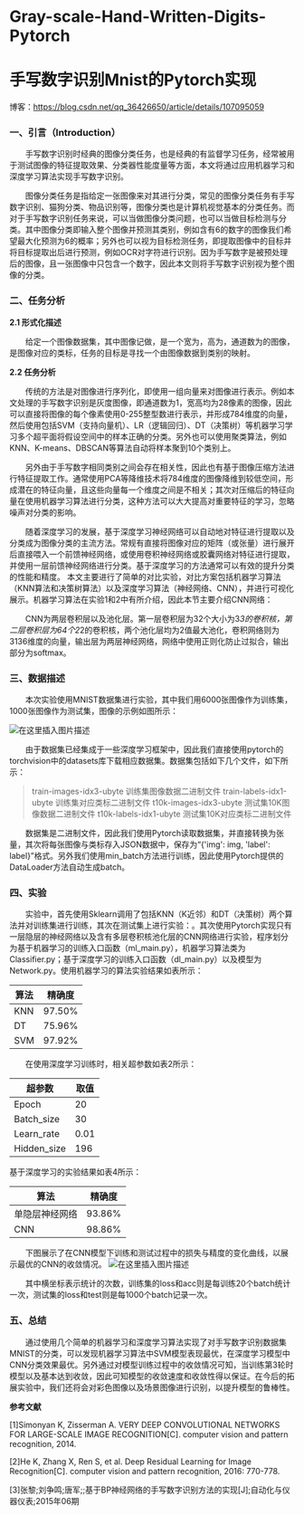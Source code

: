 # Gray-scale-Hand-Written-Digits-Pytorch
# 手写数字识别Mnist的Pytorch实现
博客：https://blog.csdn.net/qq_36426650/article/details/107095059
### 一、引言（Introduction）

&emsp;&emsp;手写数字识别时经典的图像分类任务，也是经典的有监督学习任务，经常被用于测试图像的特征提取效果、分类器性能度量等方面，本文将通过应用机器学习和深度学习算法实现手写数字识别。

&emsp;&emsp;图像分类任务是指给定一张图像来对其进行分类，常见的图像分类任务有手写数字识别、猫狗分类、物品识别等，图像分类也是计算机视觉基本的分类任务。而对于手写数字识别任务来说，可以当做图像分类问题，也可以当做目标检测与分类。其中图像分类即输入整个图像并预测其类别，例如含有6的数字的图像我们希望最大化预测为6的概率；另外也可以视为目标检测任务，即提取图像中的目标并将目标提取出后进行预测，例如OCR对字符进行识别。因为手写数字是被预处理后的图像，且一张图像中只包含一个数字，因此本文则将手写数字识别视为整个图像的分类。

### 二、任务分析

**2.1 形式化描述**

&emsp;&emsp;给定一个图像数据集，其中图像记做，是一个宽为，高为，通道数为的图像，是图像对应的类标，任务的目标是寻找一个由图像数据到类别的映射。

**2.2 任务分析**

&emsp;&emsp;传统的方法是对图像进行序列化，即使用一组向量来对图像进行表示。例如本文处理的手写数字识别是灰度图像，即通道数为1，宽高均为28像素的图像，因此可以直接将图像的每个像素使用0-255整型数进行表示，并形成784维度的向量，然后使用包括SVM（支持向量机）、LR（逻辑回归）、DT（决策树）等机器学习学习多个超平面将假设空间中的样本正确的分类。另外也可以使用聚类算法，例如KNN、K-means、DBSCAN等算法自动将样本聚到10个类别上。

&emsp;&emsp;另外由于手写数字相同类别之间会存在相关性，因此也有基于图像压缩方法进行特征提取工作。通常使用PCA等降维技术将784维度的图像降维到较低空间，形成潜在的特征向量，且这些向量每一个维度之间是不相关；其次对压缩后的特征向量在使用机器学习算法进行分类，这种方法可以大大提高对重要特征的学习，忽略噪声对分类的影响。

&emsp;&emsp;随着深度学习的发展，基于深度学习神经网络可以自动地对特征进行提取以及分类成为图像分类的主流方法。常规有直接将图像对应的矩阵（或张量）进行展开后直接喂入一个前馈神经网络，或使用卷积神经网络或胶囊网络对特征进行提取，并使用一层前馈神经网络进行分类。基于深度学习的方法通常可以有效的提升分类的性能和精度。
本文主要进行了简单的对比实验，对比方案包括机器学习算法（KNN算法和决策树算法）以及深度学习算法（神经网络、CNN），并进行可视化展示。机器学习算法在实验1和2中有所介绍，因此本节主要介绍CNN网络：

&emsp;&emsp;CNN为两层卷积层以及池化层。第一层卷积层为32个大小为3*3的卷积核，第二层卷积层为64个2*2的卷积核，两个池化层均为2值最大池化，卷积网络则为3136维度的向量，输出层为两层神经网络，网络中使用正则化防止过拟合，输出部分为softmax。

### 三、数据描述

&emsp;&emsp;本次实验使用MNIST数据集进行实验，其中我们用6000张图像作为训练集，1000张图像作为测试集，图像的示例如图所示：

![在这里插入图片描述](https://img-blog.csdnimg.cn/20200702231243581.png?x-oss-process=image/watermark,type_ZmFuZ3poZW5naGVpdGk,shadow_10,text_aHR0cHM6Ly9ibG9nLmNzZG4ubmV0L3FxXzM2NDI2NjUw,size_16,color_FFFFFF,t_70#pic_center)

&emsp;&emsp;由于数据集已经集成于一些深度学习框架中，因此我们直接使用pytorch的torchvision中的datasets库下载相应数据集。数据集包括如下几个文件，如下所示：

> train-images-idx3-ubyte	训练集图像数据二进制文件
> train-labels-idx1-ubyte	训练集对应类标二进制文件
> t10k-images-idx3-ubyte	测试集10K图像数据二进制文件
> t10k-labels-idx1-ubyte	测试集10K对应类标二进制文件

&emsp;&emsp;数据集是二进制文件，因此我们使用Pytorch读取数据集，并直接转换为张量，其次将每张图像与类标存入JSON数据中，保存为“{'img': img, 'label': label}”格式。另外我们使用min_batch方法进行训练，因此使用Pytorch提供的DataLoader方法自动生成batch。

### 四、实验

&emsp;&emsp;实验中，首先使用Sklearn调用了包括KNN（K近邻）和DT（决策树）两个算法并对训练集进行训练，其次在测试集上进行实验：。其次使用Pytorch实现只有一层隐层的神经网络以及含有多层卷积核池化层的CNN网络进行实验，程序划分为基于机器学习的训练入口函数（ml_main.py），机器学习算法类为Classifier.py；基于深度学习的训练入口函数（dl_main.py）以及模型为Network.py。使用机器学习的算法实验结果如表所示：

|算法|	精确度|
|--|--|
|KNN	|97.50%|
|DT	|75.96%|
|SVM	|97.92%|

&emsp;&emsp;在使用深度学习训练时，相关超参数如表2所示：

|超参数	|取值|
|--|--|
|Epoch|	20|
|Batch_size|	30|
|Learn_rate|	0.01|
|Hidden_size	|196|

基于深度学习的实验结果如表4所示：

|算法	|精确度|
|--|--|
|单隐层神经网络|	93.86%|
|CNN|	98.86%|

&emsp;&emsp;下图展示了在CNN模型下训练和测试过程中的损失与精度的变化曲线，以展示最优的CNN的收敛情况。
![在这里插入图片描述](https://img-blog.csdnimg.cn/2020070223172954.png?x-oss-process=image/watermark,type_ZmFuZ3poZW5naGVpdGk,shadow_10,text_aHR0cHM6Ly9ibG9nLmNzZG4ubmV0L3FxXzM2NDI2NjUw,size_16,color_FFFFFF,t_70)

&emsp;&emsp;其中横坐标表示统计的次数，训练集的loss和acc则是每训练20个batch统计一次，测试集的loss和test则是每1000个batch记录一次。

### 五、总结

&emsp;&emsp;通过使用几个简单的机器学习和深度学习算法实现了对手写数字识别数据集MNIST的分类，可以发现机器学习算法中SVM模型表现最优，在深度学习模型中CNN分类效果最优。另外通过对模型训练过程中的收敛情况可知，当训练第3轮时模型以及基本达到收敛，因此可知模型的收敛速度和收敛性得以保证。在今后的拓展实验中，我们还将会对彩色图像以及场景图像进行识别，以提升模型的鲁棒性。


**参考文献**

[1]Simonyan K, Zisserman A. VERY DEEP CONVOLUTIONAL NETWORKS FOR LARGE-SCALE IMAGE RECOGNITION[C]. computer vision and pattern recognition, 2014.

[2]He K, Zhang X, Ren S, et al. Deep Residual Learning for Image Recognition[C]. computer vision and pattern recognition, 2016: 770-778.

[3]张黎;刘争鸣;唐军;;基于BP神经网络的手写数字识别方法的实现[J];自动化与仪器仪表;2015年06期
